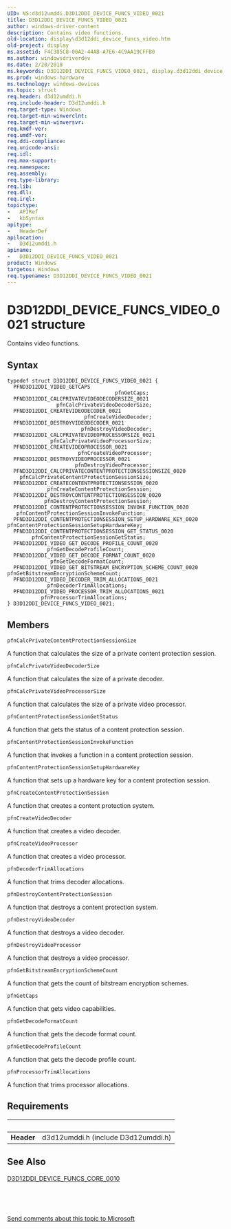 ```yaml
---
UID: NS:d3d12umddi.D3D12DDI_DEVICE_FUNCS_VIDEO_0021
title: D3D12DDI_DEVICE_FUNCS_VIDEO_0021
author: windows-driver-content
description: Contains video functions.
old-location: display\d3d12ddi_device_funcs_video.htm
old-project: display
ms.assetid: F4C385C8-00A2-44AB-A7E6-4C9AA19CFFB0
ms.author: windowsdriverdev
ms.date: 2/20/2018
ms.keywords: D3D12DDI_DEVICE_FUNCS_VIDEO_0021, display.d3d12ddi_device_funcs_video, D3D12DDI_DEVICE_FUNCS_VIDEO_0021 structure [Display Devices], d3d12umddi/D3D12DDI_DEVICE_FUNCS_VIDEO
ms.prod: windows-hardware
ms.technology: windows-devices
ms.topic: struct
req.header: d3d12umddi.h
req.include-header: D3d12umddi.h
req.target-type: Windows
req.target-min-winverclnt: 
req.target-min-winversvr: 
req.kmdf-ver: 
req.umdf-ver: 
req.ddi-compliance: 
req.unicode-ansi: 
req.idl: 
req.max-support: 
req.namespace: 
req.assembly: 
req.type-library: 
req.lib: 
req.dll: 
req.irql: 
topictype:
-	APIRef
-	kbSyntax
apitype:
-	HeaderDef
apilocation:
-	D3d12umddi.h
apiname:
-	D3D12DDI_DEVICE_FUNCS_VIDEO_0021
product: Windows
targetos: Windows
req.typenames: D3D12DDI_DEVICE_FUNCS_VIDEO_0021
---
```


# D3D12DDI_DEVICE_FUNCS_VIDEO_0021 structure
Contains video functions.

## Syntax
````
typedef struct D3D12DDI_DEVICE_FUNCS_VIDEO_0021 {
  PFND3D12DDI_VIDEO_GETCAPS                                    pfnGetCaps;
  PFND3D12DDI_CALCPRIVATEVIDEODECODERSIZE_0021                 pfnCalcPrivateVideoDecoderSize;
  PFND3D12DDI_CREATEVIDEODECODER_0021                          pfnCreateVideoDecoder;
  PFND3D12DDI_DESTROYVIDEODECODER_0021                         pfnDestroyVideoDecoder;
  PFND3D12DDI_CALCPRIVATEVIDEOPROCESSORSIZE_0021               pfnCalcPrivateVideoProcessorSize;
  PFND3D12DDI_CREATEVIDEOPROCESSOR_0021                        pfnCreateVideoProcessor;
  PFND3D12DDI_DESTROYVIDEOPROCESSOR_0021                       pfnDestroyVideoProcessor;
  PFND3D12DDI_CALCPRIVATECONTENTPROTECTIONSESSIONSIZE_0020     pfnCalcPrivateContentProtectionSessionSize;
  PFND3D12DDI_CREATECONTENTPROTECTIONSESSION_0020              pfnCreateContentProtectionSession;
  PFND3D12DDI_DESTROYCONTENTPROTECTIONSESSION_0020             pfnDestroyContentProtectionSession;
  PFND3D12DDI_CONTENTPROTECTIONSESSION_INVOKE_FUNCTION_0020    pfnContentProtectionSessionInvokeFunction;
  PFND3D12DDI_CONTENTPROTECTIONSESSION_SETUP_HARDWARE_KEY_0020 pfnContentProtectionSessionSetupHardwareKey;
  PFND3D12DDI_CONTENTPROTECTIONSESSION_GET_STATUS_0020         pfnContentProtectionSessionGetStatus;
  PFND3D12DDI_VIDEO_GET_DECODE_PROFILE_COUNT_0020              pfnGetDecodeProfileCount;
  PFND3D12DDI_VIDEO_GET_DECODE_FORMAT_COUNT_0020               pfnGetDecodeFormatCount;
  PFND3D12DDI_VIDEO_GET_BITSTREAM_ENCRYPTION_SCHEME_COUNT_0020 pfnGetBitstreamEncryptionSchemeCount;
  PFND3D12DDI_VIDEO_DECODER_TRIM_ALLOCATIONS_0021              pfnDecoderTrimAllocations;
  PFND3D12DDI_VIDEO_PROCESSOR_TRIM_ALLOCATIONS_0021            pfnProcessorTrimAllocations;
} D3D12DDI_DEVICE_FUNCS_VIDEO_0021;
````

## Members


`pfnCalcPrivateContentProtectionSessionSize`

A function that calculates the size of a private content protection session.

`pfnCalcPrivateVideoDecoderSize`

A function that calculates the size of a private decoder.

`pfnCalcPrivateVideoProcessorSize`

A function that calculates the size of a private video processor.

`pfnContentProtectionSessionGetStatus`

A function that gets the status of a content protection session.

`pfnContentProtectionSessionInvokeFunction`

A function that invokes a function in a content protection session.

`pfnContentProtectionSessionSetupHardwareKey`

A function that sets up a hardware key for a content protection session.

`pfnCreateContentProtectionSession`

A function that creates a content protection system.

`pfnCreateVideoDecoder`

A function that creates a video decoder.

`pfnCreateVideoProcessor`

A function that creates a video processor.

`pfnDecoderTrimAllocations`

A function that trims decoder allocations.

`pfnDestroyContentProtectionSession`

A function that destroys a content protection system.

`pfnDestroyVideoDecoder`

A function that destroys a video decoder.

`pfnDestroyVideoProcessor`

A function that destroys a video processor.

`pfnGetBitstreamEncryptionSchemeCount`

A function that gets the count of bitstream encryption schemes.

`pfnGetCaps`

A function that gets video capabilities.

`pfnGetDecodeFormatCount`

A function that gets the decode format count.

`pfnGetDecodeProfileCount`

A function that gets the decode profile count.

`pfnProcessorTrimAllocations`

A function that trims processor allocations.


## Requirements
| &nbsp; | &nbsp; |
| ---- |:---- |
| **Header** | d3d12umddi.h (include D3d12umddi.h) |

## See Also

<a href="..\d3d12umddi\ns-d3d12umddi-d3d12ddi_device_funcs_core_0010.md">D3D12DDI_DEVICE_FUNCS_CORE_0010</a>



 

 

<a href="mailto:wsddocfb@microsoft.com?subject=Documentation%20feedback [display\display]:%20D3D12DDI_DEVICE_FUNCS_VIDEO_0021 structure%20 RELEASE:%20(2/20/2018)&amp;body=%0A%0APRIVACY STATEMENT%0A%0AWe use your feedback to improve the documentation. We don't use your email address for any other purpose, and we'll remove your email address from our system after the issue that you're reporting is fixed. While we're working to fix this issue, we might send you an email message to ask for more info. Later, we might also send you an email message to let you know that we've addressed your feedback.%0A%0AFor more info about Microsoft's privacy policy, see http://privacy.microsoft.com/en-us/default.aspx." title="Send comments about this topic to Microsoft">Send comments about this topic to Microsoft</a>